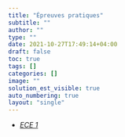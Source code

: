 ```yaml
---
title: "Épreuves pratiques"
subtitle: ""
author: ""
type: ""
date: 2021-10-27T17:49:14+04:00
draft: false
toc: true
tags: []
categories: []
image: ""
solution_est_visible: true
auto_numbering: true
layout: "single"
---
```


- [*ECE 1*](sujet_10)
<!--
- [*ECE 1*](sujet_6)
- [*ECE 1*](sujet_10)
- [*ECE 2*](sujet_9)
- [*ECE 3*](sujet_21)
- [*ECE 4*](sujet_24)
- [*ECE 5*](sujet_13)
- [*ECE 6*](sujet_28)
- [*ECE 7*](sujet_23)
- [*ECE 8*](sujet_14_25)
- [*ECE 9*](sujet_17_18)

-->